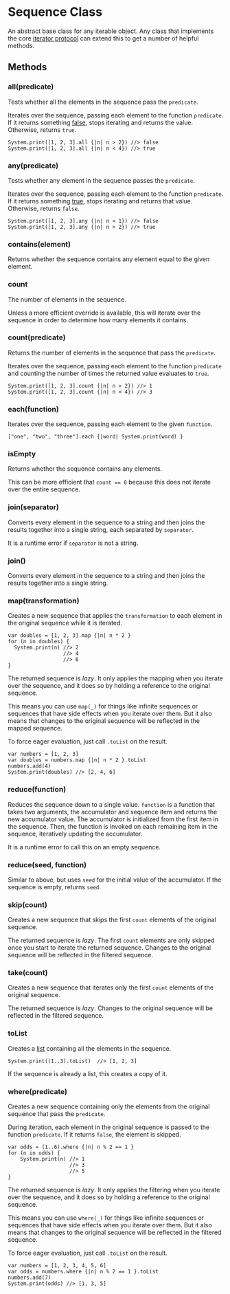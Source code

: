 # Sequence Class

An abstract base class for any iterable object. Any class that implements the
core [iterator protocol][] can extend this to get a number of helpful methods.

[iterator protocol]: ../../control-flow.html#the-iterator-protocol

## Methods

### **all**(predicate)

Tests whether all the elements in the sequence pass the `predicate`.

Iterates over the sequence, passing each element to the function `predicate`.
If it returns something [false](../control-flow.html#truth), stops iterating
and returns the value. Otherwise, returns `true`.

```wren
System.print([1, 2, 3].all {|n| n > 2}) //> false
System.print([1, 2, 3].all {|n| n < 4}) //> true
```

### **any**(predicate)

Tests whether any element in the sequence passes the `predicate`.

Iterates over the sequence, passing each element to the function `predicate`.
If it returns something [true][], stops iterating and
returns that value. Otherwise, returns `false`.

[true]: ../../control-flow.html#truth

```wren
System.print([1, 2, 3].any {|n| n < 1}) //> false
System.print([1, 2, 3].any {|n| n > 2}) //> true
```

### **contains**(element)

Returns whether the sequence contains any element equal to the given element.

### **count**

The number of elements in the sequence.

Unless a more efficient override is available, this will iterate over the
sequence in order to determine how many elements it contains.

### **count**(predicate)

Returns the number of elements in the sequence that pass the `predicate`.

Iterates over the sequence, passing each element to the function `predicate`
and counting the number of times the returned value evaluates to `true`.

```wren
System.print([1, 2, 3].count {|n| n > 2}) //> 1
System.print([1, 2, 3].count {|n| n < 4}) //> 3
```

### **each**(function)

Iterates over the sequence, passing each element to the given `function`.

```wren
["one", "two", "three"].each {|word| System.print(word) }
```

### **isEmpty**

Returns whether the sequence contains any elements.

This can be more efficient that `count == 0` because this does not iterate over
the entire sequence.

### **join**(separator)

Converts every element in the sequence to a string and then joins the results
together into a single string, each separated by `separator`.

It is a runtime error if `separator` is not a string.

### **join**()

Converts every element in the sequence to a string and then joins the results
together into a single string.

### **map**(transformation)

Creates a new sequence that applies the `transformation` to each element in the
original sequence while it is iterated.

```wren
var doubles = [1, 2, 3].map {|n| n * 2 }
for (n in doubles) {
  System.print(n) //> 2
                  //> 4
                  //> 6
}
```

The returned sequence is *lazy*. It only applies the mapping when you iterate
over the sequence, and it does so by holding a reference to the original
sequence.

This means you can use `map(_)` for things like infinite sequences or sequences
that have side effects when you iterate over them. But it also means that
changes to the original sequence will be reflected in the mapped sequence.

To force eager evaluation, just call `.toList` on the result.

```wren
var numbers = [1, 2, 3]
var doubles = numbers.map {|n| n * 2 }.toList
numbers.add(4)
System.print(doubles) //> [2, 4, 6]
```

### **reduce**(function)

Reduces the sequence down to a single value. `function` is a function that
takes two arguments, the accumulator and sequence item and returns the new
accumulator value. The accumulator is initialized from the first item in the
sequence. Then, the function is invoked on each remaining item in the sequence,
iteratively updating the accumulator.

It is a runtime error to call this on an empty sequence.

### **reduce**(seed, function)

Similar to above, but uses `seed` for the initial value of the accumulator. If
the sequence is empty, returns `seed`.

### **skip**(count)

Creates a new sequence that skips the first `count` elements of the original
sequence.

The returned sequence is *lazy*. The first `count` elements are only skipped
once you start to iterate the returned sequence. Changes to the original
sequence will be reflected in the filtered sequence.

### **take**(count)

Creates a new sequence that iterates only the first `count` elements of the
original sequence.

The returned sequence is *lazy*. Changes to the original sequence will be
reflected in the filtered sequence.

### **toList**

Creates a [list][] containing all the elements in the sequence.

[list]: list.html

```wren
System.print((1..3).toList)  //> [1, 2, 3]
```

If the sequence is already a list, this creates a copy of it.

### **where**(predicate)

Creates a new sequence containing only the elements from the original sequence
that pass the `predicate`.

During iteration, each element in the original sequence is passed to the
function `predicate`. If it returns `false`, the element is skipped.

```wren
var odds = (1..6).where {|n| n % 2 == 1 }
for (n in odds) {
    System.print(n) //> 1
                    //> 3
                    //> 5
}
```

The returned sequence is *lazy*. It only applies the filtering when you iterate
over the sequence, and it does so by holding a reference to the original
sequence.

This means you can use `where(_)` for things like infinite sequences or
sequences that have side effects when you iterate over them. But it also means
that changes to the original sequence will be reflected in the filtered
sequence.

To force eager evaluation, just call `.toList` on the result.

```wren
var numbers = [1, 2, 3, 4, 5, 6]
var odds = numbers.where {|n| n % 2 == 1 }.toList
numbers.add(7)
System.print(odds) //> [1, 3, 5]
```